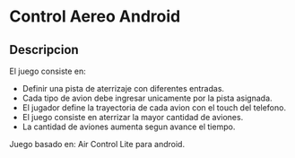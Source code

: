 Control Aereo Android
======================

Descripcion
--------------

El juego consiste en:
- Definir una pista de aterrizaje con diferentes entradas.
- Cada tipo de avion debe ingresar unicamente por la pista asignada.
- El jugador define la trayectoria de cada avion con el touch del telefono.
- El juego consiste en aterrizar la mayor cantidad de aviones.
- La cantidad de aviones aumenta segun avance el tiempo.

Juego basado en: Air Control Lite para android.
